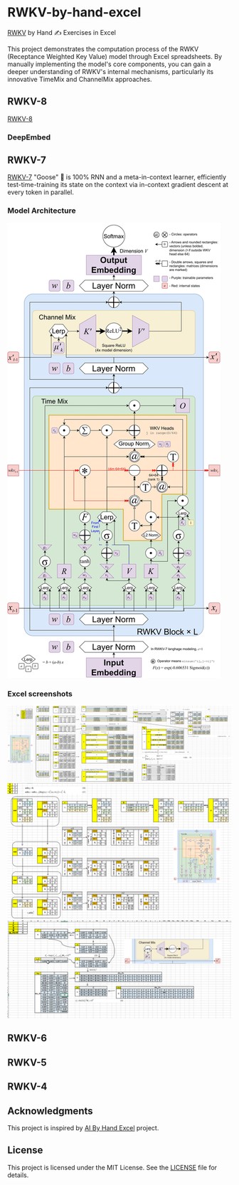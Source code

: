 # RWKV-by-hand-excel

[RWKV](https://rwkv.com) by Hand ✍️ Exercises in Excel

This project demonstrates the computation process of the RWKV (Receptance Weighted Key Value) model through Excel spreadsheets. By manually implementing the model's core components, you can gain a deeper understanding of RWKV's internal mechanisms, particularly its innovative TimeMix and ChannelMix approaches.

## RWKV-8
[RWKV-8]()

### DeepEmbed




## RWKV-7
[RWKV-7](https://arxiv.org/abs/2503.14456) "Goose" 🪿 is 100% RNN and a meta-in-context learner, efficiently test-time-training its state on the context via in-context gradient descent at every token in parallel. 

### Model Architecture
![RWKV-7 Model Architecture](images/rwkv7/rwkv-7-detail.jpg)


### Excel screenshots
![](images/rwkv7/rwkv-7-timemix-excel.png)
![](images/rwkv7/rwkv-7-op-excel.png)
![](images/rwkv7/rwkv-7-channelmix-excel.png)

## RWKV-6

## RWKV-5


## RWKV-4


## Acknowledgments
This project is inspired by [AI By Hand Excel](https://github.com/ImagineAILab/ai-by-hand-excel/) project.

## License

This project is licensed under the MIT License. See the [LICENSE](LICENSE) file for details.